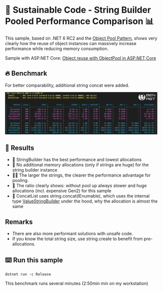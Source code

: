 # 🌳 Sustainable Code - String Builder Pooled Performance Comparison 📊

This sample, based on .NET 6 RC2 and the [Object Pool Pattern](https://docs.microsoft.com/dotnet/api/microsoft.extensions.objectpool.objectpool-1?view=dotnet-plat-ext-5.0&WT.mc_id=DT-MVP-5001507), shows very clearly how the reuse of object instances can massively increase performance while reducing memory consumption.

Sample with ASP.NET Core: [Object reuse with ObjectPool in ASP.NET Core](https://docs.microsoft.com/aspnet/core/performance/objectpool?view=aspnetcore-5.0&WT.mc_id=DT-MVP-5001507)

## 🔥 Benchmark

For better comparability, additional string concat were added.

![Results](results.png)

## 🏁 Results

- 🔋 StringBuilder has the best performance and lowest allocations
- 🐏 No additional memory allocations (only if strings are huge) for the string builder instance
- 🏃‍♀️ The larger the strings, the clearer the performance advantage for pooling.
- 🚀 The ratio clearly shows: without pool up always slower and huge allocations (incl. expensive Gen2) for this sample
- 🎒 ConcatList uses string.concat(IEnumable), which uses the internal type [ValueStringBuilder](https://github.com/dotnet/runtime/blob/46a3bfeffec2fb6b33bfd152d33f33b544e401c9/src/libraries/System.Private.CoreLib/src/System/String.Manipulation.cs#L193) under the hood, why the allocation is almost the same

## Remarks

- There are also more performant solutions with unsafe code.
- If you know the total string size, use string.create to benefit from pre-allocations.

## ⌨️ Run this sample

```shell
dotnet run -c Release
```

This benchmark runs several minutes (2:50min min on my workstation)
